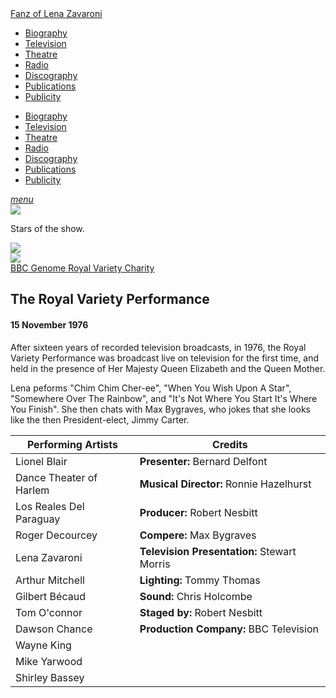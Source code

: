 <!DOCTYPE html>
<html>
<head>
<!--  Enabled DNS prefetching  -->
<meta http-equiv="x-dns-prefetch-control" content="on">

<!-- Meta Tags properties-->
<meta property="og:title" content="The Royal Variety Performance" />
<meta property="og:description" content="After sixteen years of recorded television broadcasts, in 1976, the Royal Variety Performance was broadcast live on television for the first time, and held in the presence of Her Majesty Queen Elizabeth and the Queen Mother.">
<meta property="og:image" content="https://farm9.staticflickr.com/8647/28155887566_1aef5db89b_o_d.jpg" />

<!-- Meta Tags names-->
<meta name="description" content="After sixteen years of recorded television broadcasts, in 1976, the Royal Variety Performance was broadcast live on television for the first time, and held in the presence of Her Majesty Queen Elizabeth and the Queen Mother.">
<meta name="viewport" content="width=device-width, initial-scale=1" />

<!-- Twitter Card Meta Tags-->
<meta name="twitter:card" content="summary" />

<meta http-equiv="Content-Type" content="text/html; charset=UTF-8" />

<!-- CSS-->
<link rel="stylesheet" href="https://cdnjs.cloudflare.com/ajax/libs/font-awesome/4.7.0/css/font-awesome.min.css" />
<link href="https://fonts.googleapis.com/icon?family=Material+Icons" rel="stylesheet" />
<link href="/css/materialize.css" type="text/css" rel="stylesheet" media="screen" />
<link href="/materialize/css/style.css" type="text/css" rel="stylesheet" media="screen" />

<title>The Royal Variety Performance</title>
</head>

<body>
<nav>
<div class="nav-wrapper container" style="width:100%">
<a id="logo-container" href="/index.html" class="brand-logo truncate">Fanz of Lena Zavaroni</a>
<ul class="right hide-on-med-and-down">
<li><a href="/biography/biography.html"><i class="fa fa-female"></i> Biography</a></li>
<li class="active"><a href="/television/television.html"><i class="fa fa-television"></i> Television</a></li>
<li><a href="/theatre/theatre.html"><i class="fa fa-institution"></i> Theatre</a></li>
<li><a href="/radio/radio.html"><i class="fa fa-microphone"></i> Radio</a></li>
<li><a href="/discography/discography.html"><i class="fa fa-music"></i> Discography</a></li>
<li><a href="/publications/publications.html"><i class="fa fa-newspaper-o"></i> Publications</a></li>
<li><a href="/publicity/publicity.html"><i class="fa fa-photo"></i> Publicity</a></li>

</ul>

<ul id="nav-mobile" class="side-nav">
<li><a href="/biography/biography.html"><i class="fa fa-female"></i> Biography</a></li>
<li class="active"><a href="/television/television.html"><i class="fa fa-television"></i> Television</a></li>
<li><a href="/theatre/theatre.html"><i class="fa fa-institution"></i> Theatre</a></li>
<li><a href="/radio/radio.html"><i class="fa fa-microphone"></i> Radio</a></li>
<li><a href="/discography/discography.html"><i class="fa fa-music"></i> Discography</a></li>
<li><a href="/publications/publications.html"><i class="fa fa-newspaper-o"></i> Publications</a></li>
<li><a href="/publicity/publicity.html"><i class="fa fa-photo"></i> Publicity</a></li>

</ul>
<a href="#" data-activates="nav-mobile" class="button-collapse"><i class="material-icons">menu</i></a>
</div>
</nav>

<main class="Main-Default">
<article>
<div class="row">
<div class="col s12 m4 push-m8">
<div class="card hoverable Card-Default">
<div class="card-content">
<div class="card-image">
<img  src="https://farm5.staticflickr.com/4527/37635477105_e76532838b_o_d.jpg">
</div>
<p>Stars of the show.</p>
</div></div>

<div class="card hoverable Card-Default">
<div class="card-content">
<div class="card-image">
<img class="responsive-img" src="https://farm9.staticflickr.com/8647/28155887566_1aef5db89b_o_d.jpg">
</div></div></div>

<div class="card hoverable Card-Default">
<div class="card-content">
<div class="card-image">
<img class="responsive-img" src="https://farm9.staticflickr.com/8751/28156204476_71e4ca1d2c_n.jpg">
</div></div>
<div class="card-action">
<a href="http://genome.ch.bbc.co.uk/65077f8dc91f44eab77bed92870daa99">BBC Genome <sup><small><i class="fa fa-external-link"></i></small></sup></a>
<a href="http://www.royalvarietycharity.org/royal-variety-performance/archive/detail/1976-london-palladium">Royal Variety Charity <sup><small><i class="fa fa-external-link"></i></small></sup></a>
</div></div></div>

<div class="col s12 m8 pull-m4">
<h2>The Royal Variety Performance</h2>
<h4>15 November 1976</h4>
<p class="flow-text">After sixteen years of recorded television broadcasts, in 1976, the Royal Variety Performance was broadcast live on television for the first time, and held in the presence of Her Majesty Queen Elizabeth and the Queen Mother.</p>

<p class="flow-text">Lena peforms "Chim Chim Cher-ee", "When You Wish Upon A Star", "Somewhere Over The Rainbow", and "It's Not Where You Start It's Where You Finish". She then chats with Max Bygraves, who jokes that she looks like the then President-elect, Jimmy
Carter.</p>

<table class="flow-text striped">
<thead>
<tr>
<th>Performing Artists</th>
<th>Credits</th>
</tr>
</thead>
<tbody>
<tr>
<td>Lionel Blair</td>
<td><b>Presenter:</b> Bernard Delfont</td>
</tr>
<tr>
<td>Dance Theater of Harlem</td>
<td><b>Musical Director:</b> Ronnie Hazelhurst</td>
</tr>
<tr>
<td>Los Reales Del Paraguay</td>
<td><b>Producer:</b> Robert Nesbitt</td>
</tr>
<tr>
<td>Roger Decourcey</td>
<td><b>Compere:</b> Max Bygraves</td>
</tr>
<tr>
<td>Lena Zavaroni</td>
<td><b>Television Presentation:</b> Stewart Morris</td>
</tr>
<tr>
<td>Arthur Mitchell</td>
<td><b>Lighting:</b> Tommy Thomas</td>
</tr>
<tr>
<td>Gilbert Bécaud</td>
<td><b>Sound:</b> Chris Holcombe</td>
</tr>
<tr>
<td>Tom O'connor</td>
<td><b>Staged by:</b> Robert Nesbitt</td>
</tr>
<tr>
<td>Dawson Chance</td>
<td><b>Production Company:</b> BBC Television</td>
</tr>
<tr>
<td>Wayne King</td>
<td></td>
</tr>
<tr>
<td>Mike Yarwood</td>
<td></td>
</tr>
<tr>
<td>Shirley Bassey</td>
<td></td>
</tr>
</tbody>
</table>
</div>
</div>
</article>
</main>
<!-- Scripts -->
<script src="https://code.jquery.com/jquery-2.1.1.min.js"></script>
<script src="/materialize/js/materialize.min.js"></script>
<script src="/materialize/js/init.js"></script>
</body>

</html>
